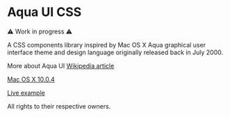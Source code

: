# Aqua UI CSS

⚠️ Work in progress ⚠️

A CSS components library inspired by Mac OS X Aqua graphical user interface theme and design language originally released back in July 2000.

More about Aqua UI
[Wikipedia article](<https://en.wikipedia.org/wiki/Aqua_(user_interface)>)

[Mac OS X 10.0.4](https://guidebookgallery.org/screenshots/macosx100)

[Live example](https://normanlumilaan.github.io/aqua-ui-css/)

All rights to their respective owners.
